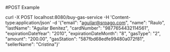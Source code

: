 #POST Example

curl -X POST localhost:8080/buy-gas-service -H 'Content-type:application/json' -d '{"email": "aguilar@srpago.com", "name": "Raulo", "lastName": "Aguilar Benitez", "cardNumber": "9877654432114561", "expirationDateYear": "2010", "expirationDateMonth": "8", "gasType": "2", "amount": "200.00", "gasStation": "587fbd68edfe99480a072f81", "sellerName": "Cristina"}'
